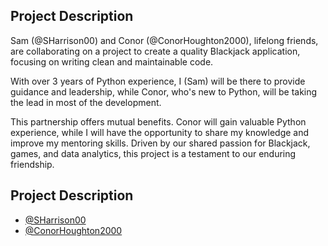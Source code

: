 ## Project Description

Sam (@SHarrison00) and Conor (@ConorHoughton2000), lifelong friends, are collaborating on a project to create a quality Blackjack application, focusing on writing clean and maintainable code.

With over 3 years of Python experience, I (Sam) will be there to provide guidance and leadership, while Conor, who's new to Python, will be taking the lead in most of the development.

This partnership offers mutual benefits. Conor will gain valuable Python experience, while I will have the opportunity to share my knowledge and improve my mentoring skills. Driven by our shared passion for Blackjack, games, and data analytics, this project is a testament to our enduring friendship.

## Project Description

- [@SHarrison00](https://github.com/SHarrison00)
- [@ConorHoughton2000](https://github.com/ConorHoughton2000)
